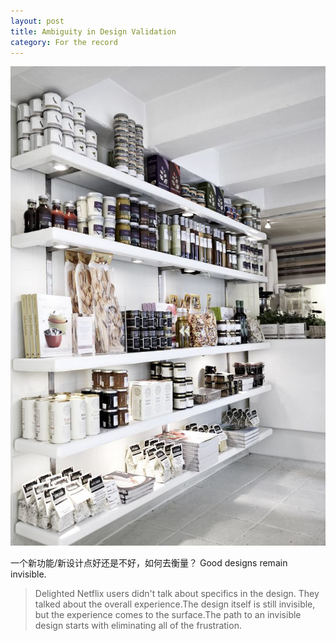 ```yaml
---
layout: post
title: Ambiguity in Design Validation
category: For the record
---
```


![set](/images/store.jpg)

一个新功能/新设计点好还是不好，如何去衡量？
Good designs remain invisible.

>Delighted Netflix users didn't talk about specifics in the design. They talked about the overall experience.The design itself is still invisible, but the experience comes to the surface.The path to an invisible design starts with eliminating all of the frustration. 

